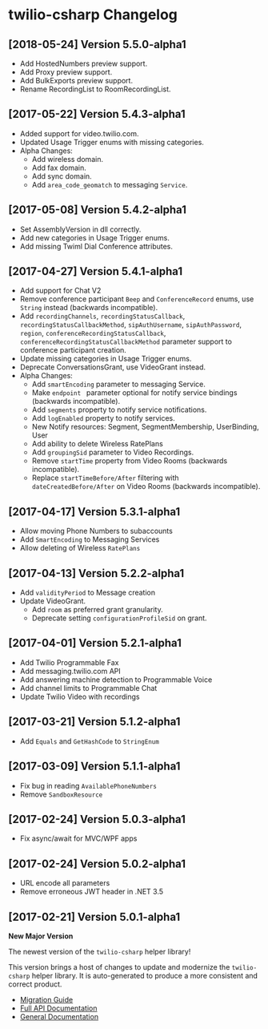 twilio-csharp Changelog
=======================

[2018-05-24] Version 5.5.0-alpha1
----------------------------------

- Add HostedNumbers preview support.
- Add Proxy preview support.
- Add BulkExports preview support.
- Rename RecordingList to RoomRecordingList.

[2017-05-22] Version 5.4.3-alpha1
----------------------------------
- Added support for video.twilio.com.
- Updated Usage Trigger enums with missing categories.
- Alpha Changes:
    - Add wireless domain.
    - Add fax domain.
    - Add sync domain.
    - Add `area_code_geomatch` to messaging `Service`.

[2017-05-08] Version 5.4.2-alpha1
--------------------------
- Set AssemblyVersion in dll correctly.
- Add new categories in Usage Trigger enums.
- Add missing Twiml Dial Conference attributes.

[2017-04-27] Version 5.4.1-alpha1
---------------------------------
- Add support for Chat V2
- Remove conference participant `Beep` and `ConferenceRecord` enums, use `String` instead (backwards incompatible).
- Add `recordingChannels`, `recordingStatusCallback`, `recordingStatusCallbackMethod`, `sipAuthUsername`, `sipAuthPassword`, `region`, `conferenceRecordingStatusCallback`, `conferenceRecordingStatusCallbackMethod` parameter support to conference participant creation.
- Update missing categories in Usage Trigger enums.
- Deprecate ConversationsGrant, use VideoGrant instead.
- Alpha Changes:
    - Add `smartEncoding` parameter to messaging Service.
    - Make `endpoint ` parameter optional for notify service bindings (backwards incompatible).
    - Add `segments` property to notify service notifications.
    - Add `logEnabled` property to notify services.
    - New Notify resources: Segment, SegmentMembership, UserBinding, User
    - Add ability to delete Wireless RatePlans
    - Add `groupingSid` parameter to Video Recordings.
    - Remove `startTime` property from Video Rooms (backwards incompatible).
    - Replace `startTimeBefore/After` filtering with `dateCreatedBefore/After` on Video Rooms (backwards incompatible).

[2017-04-17] Version 5.3.1-alpha1
--------------------------
- Allow moving Phone Numbers to subaccounts
- Add `SmartEncoding` to Messaging Services
- Allow deleting of Wireless `RatePlans`

[2017-04-13] Version 5.2.2-alpha1
--------------------------
- Add `validityPeriod` to Message creation
- Update VideoGrant.
    - Add `room` as preferred grant granularity.
    - Deprecate setting `configurationProfileSid` on grant.


[2017-04-01] Version 5.2.1-alpha1
--------------------------
 - Add Twilio Programmable Fax
 - Add messaging.twilio.com API
 - Add answering machine detection to Programmable Voice
 - Add channel limits to Programmable Chat
 - Update Twilio Video with recordings


[2017-03-21] Version 5.1.2-alpha1
--------------------------
 - Add `Equals` and `GetHashCode` to `StringEnum`


[2017-03-09] Version 5.1.1-alpha1
--------------------------
 - Fix bug in reading `AvailablePhoneNumbers`
 - Remove `SandboxResource`


[2017-02-24] Version 5.0.3-alpha1
--------------------------
 - Fix async/await for MVC/WPF apps


[2017-02-24] Version 5.0.2-alpha1
--------------------------
 - URL encode all parameters
 - Remove erroneous JWT header in .NET 3.5


[2017-02-21] Version 5.0.1-alpha1
--------------------------
**New Major Version**

The newest version of the `twilio-csharp` helper library!

This version brings a host of changes to update and modernize the `twilio-csharp` helper library. It is auto-generated to produce a more consistent and correct product.

- [Migration Guide](https://www.twilio.com/docs/libraries/csharp/migrating-your-csharp-dot-net-application-twilio-sdk-4x-5x)
- [Full API Documentation](https://twilio.github.io/twilio-csharp/)
- [General Documentation](https://www.twilio.com/docs/libraries/csharp)
